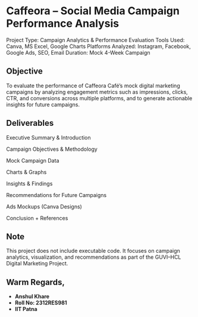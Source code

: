 # Caffeora – Social Media Campaign Performance Analysis

Project Type: Campaign Analytics & Performance Evaluation
Tools Used: Canva, MS Excel, Google Charts
Platforms Analyzed: Instagram, Facebook, Google Ads, SEO, Email
Duration: Mock 4-Week Campaign

 ## Objective

To evaluate the performance of Caffeora Café’s mock digital marketing campaigns by analyzing engagement metrics such as impressions, clicks, CTR, and conversions across multiple platforms, and to generate actionable insights for future campaigns.

## Deliverables

Executive Summary & Introduction

Campaign Objectives & Methodology

Mock Campaign Data

Charts & Graphs

Insights & Findings

Recommendations for Future Campaigns

Ads Mockups (Canva Designs)

Conclusion + References

## Note

This project does not include executable code.
It focuses on campaign analytics, visualization, and recommendations as part of the GUVI–HCL Digital Marketing Project.

## **Warm Regards**,
 - **Anshul Khare**
 - **Roll No: 2312RES981**
 - **IIT Patna**
